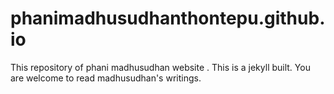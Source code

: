 # phanimadhusudhanthontepu.github.io

This repository of phani madhusudhan website . This is a jekyll built. You are welcome to read madhusudhan's writings.
